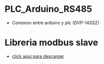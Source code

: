 # PLC_Arduino_RS485

- Conexion entre arduino y plc (DVP-14SS2)

# Libreria modbus slave

- [click aqui para descargar](https://github.com/jossef/arduino-modbus-slave/tree/master/%20arduino-modbus-slave)
